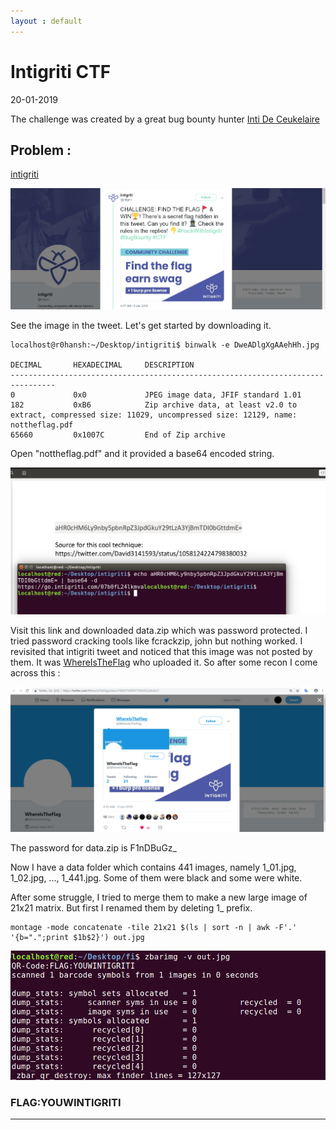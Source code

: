 ```yaml
---
layout : default
---
```


# Intigriti CTF 
20-01-2019

The challenge was created by a great bug bounty hunter [Inti De Ceukelaire](https://twitter.com/securinti)

## Problem :
[intigriti](https://twitter.com/intigriti)

![Branching](https://raw.githubusercontent.com/r0hanSH/r0hanSH.github.io/master/images/intigriti/tweet-pic.png)


See the image in the tweet. Let's get started by downloading it.

```
localhost@r0hansh:~/Desktop/intigriti$ binwalk -e DweADlgXgAAehHh.jpg 

DECIMAL       HEXADECIMAL     DESCRIPTION
--------------------------------------------------------------------------------
0             0x0             JPEG image data, JFIF standard 1.01
182           0xB6            Zip archive data, at least v2.0 to extract, compressed size: 11029, uncompressed size: 12129, name: nottheflag.pdf
65660         0x1007C         End of Zip archive
```

Open "nottheflag.pdf" and it provided a base64 encoded string. 

![Branching](https://raw.githubusercontent.com/r0hanSH/r0hanSH.github.io/master/images/intigriti/base64-decode.png)

Visit this link and downloaded data.zip which was password protected.
I tried password cracking tools like fcrackzip, john but nothing worked. I revisited that intigriti tweet and noticed that this image was not posted by them. It was [WhereIsTheFlag](https://twitter.com/WhereIsTheFlag) who uploaded it. So after some recon I come across this :

![Branching](https://raw.githubusercontent.com/r0hanSH/r0hanSH.github.io/master/images/intigriti/hidden-password.png)

The password for data.zip is F1nDBuGz_ 

Now I have a data folder which contains 441 images, namely 1_01.jpg, 1_02.jpg, ..., 1_441.jpg. Some of them were black and some were white.

After some struggle, I tried to merge them to make a new large image of 21x21 matrix. But first I renamed them by deleting 1_ prefix.

```
montage -mode concatenate -tile 21x21 $(ls | sort -n | awk -F'.' '{b=".";print $1b$2}') out.jpg
```

![Branching](https://raw.githubusercontent.com/r0hanSH/r0hanSH.github.io/master/images/intigriti/last-pic.png)

### FLAG:YOUWINTIGRITI

---
